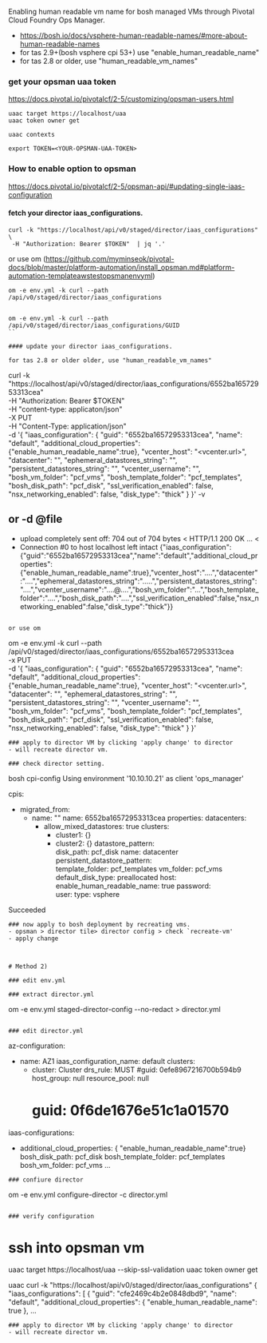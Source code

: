 
Enabling human readable vm name for bosh managed VMs through Pivotal Cloud Foundry Ops Manager.

- https://bosh.io/docs/vsphere-human-readable-names/#more-about-human-readable-names
- for tas 2.9+(bosh vsphere cpi 53+) use "enable_human_readable_name"
- for tas 2.8 or older, use "human_readable_vm_names"

### get your opsman uaa token
https://docs.pivotal.io/pivotalcf/2-5/customizing/opsman-users.html
```
uaac target https://localhost/uaa
uaac token owner get

uaac contexts

export TOKEN=<YOUR-OPSMAN-UAA-TOKEN>

```

### How to enable option to opsman
https://docs.pivotal.io/pivotalcf/2-5/opsman-api/#updating-single-iaas-configuration

#### fetch your director iaas_configurations.
```
curl -k "https://localhost/api/v0/staged/director/iaas_configurations" \
 -H "Authorization: Bearer $TOKEN"  | jq '.'
```
or use om (https://github.com/myminseok/pivotal-docs/blob/master/platform-automation/install_opsman.md#platform-automation-templateawstestopsmanenvyml)
```
om -e env.yml -k curl --path /api/v0/staged/director/iaas_configurations


om -e env.yml -k curl --path /api/v0/staged/director/iaas_configurations/GUID
``

#### update your director iaas_configurations.

for tas 2.8 or older older, use "human_readable_vm_names"

```
curl -k "https://localhost/api/v0/staged/director/iaas_configurations/6552ba16572953313cea" \
 -H "Authorization: Bearer $TOKEN" \
 -H "content-type: applicaton/json" \
 -X PUT   \
 -H "Content-Type: application/json" \
 -d '{
  "iaas_configuration":
    {
      "guid": "6552ba16572953313cea",
      "name": "default",
      "additional_cloud_properties": {"enable_human_readable_name":true},
      "vcenter_host": "<vcenter.url>",
      "datacenter": "<Datacentre>",
      "ephemeral_datastores_string": "<pcfstore>",
      "persistent_datastores_string": "<pcfstore>",
      "vcenter_username": "<vcenter account>",
      "bosh_vm_folder": "pcf_vms",
      "bosh_template_folder": "pcf_templates",
      "bosh_disk_path": "pcf_disk",
      "ssl_verification_enabled": false,
      "nsx_networking_enabled": false,
      "disk_type": "thick"
    }
}' -v

## or -d @file

* upload completely sent off: 704 out of 704 bytes
< HTTP/1.1 200 OK
...
<
* Connection #0 to host localhost left intact
{"iaas_configuration":{"guid":"6552ba16572953313cea","name":"default","additional_cloud_properties":{"enable_human_readable_name":true},"vcenter_host":"....","datacenter":"....","ephemeral_datastores_string":".....","persistent_datastores_string":"....","vcenter_username":"....@....","bosh_vm_folder":"...","bosh_template_folder":"....","bosh_disk_path":"....","ssl_verification_enabled":false,"nsx_networking_enabled":false,"disk_type":"thick"}}

```

or use om

```
om -e env.yml -k curl --path /api/v0/staged/director/iaas_configurations/6552ba16572953313cea \
 -x PUT   \
 -d '{
  "iaas_configuration":
    {
      "guid": "6552ba16572953313cea",
      "name": "default",
      "additional_cloud_properties": {"enable_human_readable_name":true},
      "vcenter_host": "<vcenter.url>",
      "datacenter": "<Datacentre>",
      "ephemeral_datastores_string": "<pcfstore>",
      "persistent_datastores_string": "<pcfstore>",
      "vcenter_username": "<vcenter account>",
      "bosh_vm_folder": "pcf_vms",
      "bosh_template_folder": "pcf_templates",
      "bosh_disk_path": "pcf_disk",
      "ssl_verification_enabled": false,
      "nsx_networking_enabled": false,
      "disk_type": "thick"
    }
}'
 ```
### apply to director VM by clicking 'apply change' to director
- will recreate director vm.

### check director setting.
```
bosh cpi-config
Using environment '10.10.10.21' as client 'ops_manager'

cpis:
- migrated_from:
  - name: ""
  name: 6552ba16572953313cea
  properties:
    datacenters:
    - allow_mixed_datastores: true
      clusters:
      - cluster1: {}
      - cluster2: {}
      datastore_pattern:  
      disk_path: pcf_disk
      name: datacenter
      persistent_datastore_pattern:  
      template_folder: pcf_templates
      vm_folder: pcf_vms
    default_disk_type: preallocated
    host:  
    enable_human_readable_name: true
    password:  
    user: 
  type: vsphere

Succeeded
```
### now apply to bosh deployment by recreating vms.
- opsman > director tile> director config > check `recreate-vm' 
- apply change



# Method 2)

### edit env.yml

### extract director.yml 
```
om -e env.yml staged-director-config --no-redact > director.yml
```

### edit director.yml
```
az-configuration:
- name: AZ1
  iaas_configuration_name: default
  clusters:
  - cluster: Cluster
    drs_rule: MUST
    #guid: 0efe8967216700b594b9
    host_group: null
    resource_pool: null
    #  guid: 0f6de1676e51c1a01570
iaas-configurations:
- additional_cloud_properties: { "enable_human_readable_name":true}
  bosh_disk_path: pcf_disk
  bosh_template_folder: pcf_templates
  bosh_vm_folder: pcf_vms
...
```
### confiure director 
```
om -e env.yml configure-director -c director.yml
```

### verify configuration

```
# ssh into opsman vm
uaac target https://localhost/uaa --skip-ssl-validation
uaac token owner get

uaac curl -k "https://localhost/api/v0/staged/director/iaas_configurations"
{
  "iaas_configurations": [
    {
      "guid": "cfe2469c4b2e0848dbd9",
      "name": "default",
      "additional_cloud_properties": {
        "enable_human_readable_name": true
      },
      ...

```
### apply to director VM by clicking 'apply change' to director
- will recreate director vm.


